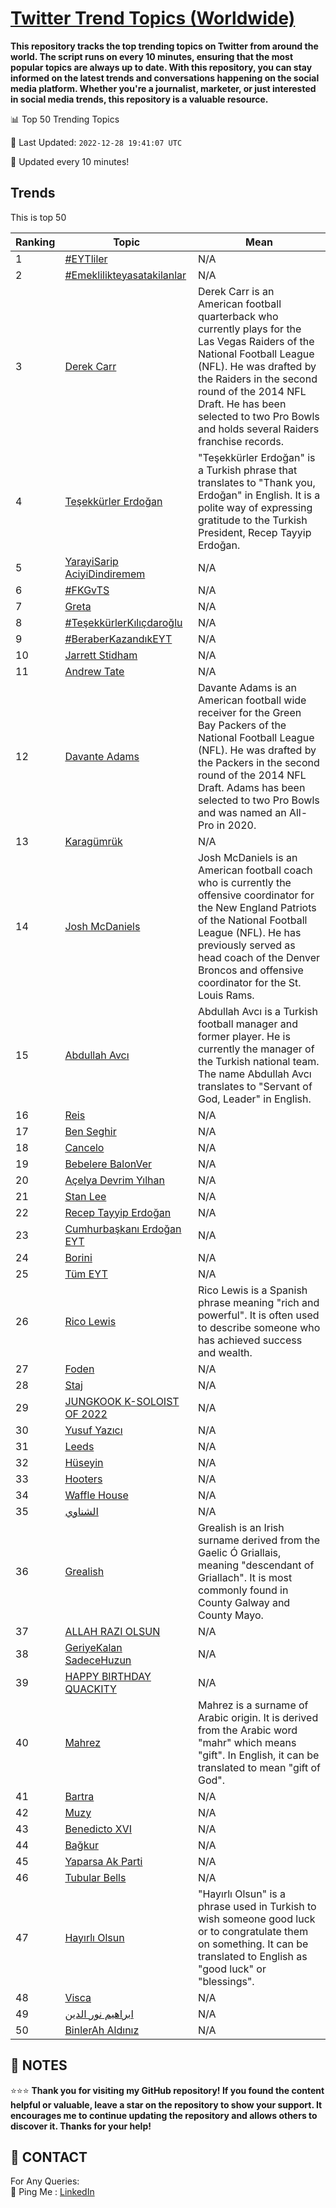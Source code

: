[Twitter Trend Topics (Worldwide)](https://github.com/ErcinDedeoglu/Twitter-Trend-Topics)
==========

**This repository tracks the top trending topics on Twitter from around the world. 
The script runs on every 10 minutes, ensuring that the most popular topics are always up to date. 
With this repository, you can stay informed on the latest trends and conversations happening on the social media platform. 
Whether you're a journalist, marketer, or just interested in social media trends, this repository is a valuable resource.**


📊 Top 50 Trending Topics

📆 Last Updated: `2022-12-28 19:41:07 UTC`

🔧 Updated every 10 minutes!


## Trends

This is top 50

| Ranking | Topic | Mean |
| ------- | ------------ | ------------ |
| 1 | [#EYTliler](http://twitter.com/search?q=%23EYTliler) | N/A |
| 2 | [#Emeklilikteyasatakilanlar](http://twitter.com/search?q=%23Emeklilikteyasatakilanlar) | N/A |
| 3 | [Derek Carr](http://twitter.com/search?q=Derek+Carr) | Derek Carr is an American football quarterback who currently plays for the Las Vegas Raiders of the National Football League (NFL). He was drafted by the Raiders in the second round of the 2014 NFL Draft. He has been selected to two Pro Bowls and holds several Raiders franchise records. |
| 4 | [Teşekkürler Erdoğan](http://twitter.com/search?q=Te%c5%9fekk%c3%bcrler+Erdo%c4%9fan) | "Teşekkürler Erdoğan" is a Turkish phrase that translates to "Thank you, Erdoğan" in English. It is a polite way of expressing gratitude to the Turkish President, Recep Tayyip Erdoğan. |
| 5 | [YarayiSarip AciyiDindiremem](http://twitter.com/search?q=YarayiSarip+AciyiDindiremem) | N/A |
| 6 | [#FKGvTS](http://twitter.com/search?q=%23FKGvTS) | N/A |
| 7 | [Greta](http://twitter.com/search?q=Greta) | N/A |
| 8 | [#TeşekkürlerKılıçdaroğlu](http://twitter.com/search?q=%23Te%c5%9fekk%c3%bcrlerK%c4%b1l%c4%b1%c3%a7daro%c4%9flu) | N/A |
| 9 | [#BeraberKazandıkEYT](http://twitter.com/search?q=%23BeraberKazand%c4%b1kEYT) | N/A |
| 10 | [Jarrett Stidham](http://twitter.com/search?q=Jarrett+Stidham) | N/A |
| 11 | [Andrew Tate](http://twitter.com/search?q=Andrew+Tate) | N/A |
| 12 | [Davante Adams](http://twitter.com/search?q=Davante+Adams) | Davante Adams is an American football wide receiver for the Green Bay Packers of the National Football League (NFL). He was drafted by the Packers in the second round of the 2014 NFL Draft. Adams has been selected to two Pro Bowls and was named an All-Pro in 2020. |
| 13 | [Karagümrük](http://twitter.com/search?q=Karag%c3%bcmr%c3%bck) | N/A |
| 14 | [Josh McDaniels](http://twitter.com/search?q=Josh+McDaniels) | Josh McDaniels is an American football coach who is currently the offensive coordinator for the New England Patriots of the National Football League (NFL). He has previously served as head coach of the Denver Broncos and offensive coordinator for the St. Louis Rams. |
| 15 | [Abdullah Avcı](http://twitter.com/search?q=Abdullah+Avc%c4%b1) | Abdullah Avcı is a Turkish football manager and former player. He is currently the manager of the Turkish national team. The name Abdullah Avcı translates to "Servant of God, Leader" in English. |
| 16 | [Reis](http://twitter.com/search?q=Reis) | N/A |
| 17 | [Ben Seghir](http://twitter.com/search?q=Ben+Seghir) | N/A |
| 18 | [Cancelo](http://twitter.com/search?q=Cancelo) | N/A |
| 19 | [Bebelere BalonVer](http://twitter.com/search?q=Bebelere+BalonVer) | N/A |
| 20 | [Açelya Devrim Yılhan](http://twitter.com/search?q=A%c3%a7elya+Devrim+Y%c4%b1lhan) | N/A |
| 21 | [Stan Lee](http://twitter.com/search?q=Stan+Lee) | N/A |
| 22 | [Recep Tayyip Erdoğan](http://twitter.com/search?q=Recep+Tayyip+Erdo%c4%9fan) | N/A |
| 23 | [Cumhurbaşkanı Erdoğan EYT](http://twitter.com/search?q=Cumhurba%c5%9fkan%c4%b1+Erdo%c4%9fan+EYT) | N/A |
| 24 | [Borini](http://twitter.com/search?q=Borini) | N/A |
| 25 | [Tüm EYT](http://twitter.com/search?q=T%c3%bcm+EYT) | N/A |
| 26 | [Rico Lewis](http://twitter.com/search?q=Rico+Lewis) | Rico Lewis is a Spanish phrase meaning "rich and powerful". It is often used to describe someone who has achieved success and wealth. |
| 27 | [Foden](http://twitter.com/search?q=Foden) | N/A |
| 28 | [Staj](http://twitter.com/search?q=Staj) | N/A |
| 29 | [JUNGKOOK K-SOLOIST OF 2022](http://twitter.com/search?q=JUNGKOOK+K-SOLOIST+OF+2022) | N/A |
| 30 | [Yusuf Yazıcı](http://twitter.com/search?q=Yusuf+Yaz%c4%b1c%c4%b1) | N/A |
| 31 | [Leeds](http://twitter.com/search?q=Leeds) | N/A |
| 32 | [Hüseyin](http://twitter.com/search?q=H%c3%bcseyin) | N/A |
| 33 | [Hooters](http://twitter.com/search?q=Hooters) | N/A |
| 34 | [Waffle House](http://twitter.com/search?q=Waffle+House) | N/A |
| 35 | [الشناوي](http://twitter.com/search?q=%d8%a7%d9%84%d8%b4%d9%86%d8%a7%d9%88%d9%8a) | N/A |
| 36 | [Grealish](http://twitter.com/search?q=Grealish) | Grealish is an Irish surname derived from the Gaelic Ó Griallais, meaning "descendant of Griallach". It is most commonly found in County Galway and County Mayo. |
| 37 | [ALLAH RAZI OLSUN](http://twitter.com/search?q=ALLAH+RAZI+OLSUN) | N/A |
| 38 | [GeriyeKalan SadeceHuzun](http://twitter.com/search?q=GeriyeKalan+SadeceHuzun) | N/A |
| 39 | [HAPPY BIRTHDAY QUACKITY](http://twitter.com/search?q=HAPPY+BIRTHDAY+QUACKITY) | N/A |
| 40 | [Mahrez](http://twitter.com/search?q=Mahrez) | Mahrez is a surname of Arabic origin. It is derived from the Arabic word "mahr" which means "gift". In English, it can be translated to mean "gift of God". |
| 41 | [Bartra](http://twitter.com/search?q=Bartra) | N/A |
| 42 | [Muzy](http://twitter.com/search?q=Muzy) | N/A |
| 43 | [Benedicto XVI](http://twitter.com/search?q=Benedicto+XVI) | N/A |
| 44 | [Bağkur](http://twitter.com/search?q=Ba%c4%9fkur) | N/A |
| 45 | [Yaparsa Ak Parti](http://twitter.com/search?q=Yaparsa+Ak+Parti) | N/A |
| 46 | [Tubular Bells](http://twitter.com/search?q=Tubular+Bells) | N/A |
| 47 | [Hayırlı Olsun](http://twitter.com/search?q=Hay%c4%b1rl%c4%b1+Olsun) | "Hayırlı Olsun" is a phrase used in Turkish to wish someone good luck or to congratulate them on something. It can be translated to English as "good luck" or "blessings". |
| 48 | [Visca](http://twitter.com/search?q=Visca) | N/A |
| 49 | [ابراهيم نور الدين](http://twitter.com/search?q=%d8%a7%d8%a8%d8%b1%d8%a7%d9%87%d9%8a%d9%85+%d9%86%d9%88%d8%b1+%d8%a7%d9%84%d8%af%d9%8a%d9%86) | N/A |
| 50 | [BinlerAh Aldınız](http://twitter.com/search?q=BinlerAh+Ald%c4%b1n%c4%b1z) | N/A |




## 📝 NOTES

⭐⭐⭐ **Thank you for visiting my GitHub repository! If you found the content helpful or valuable, leave a star on the repository to show your support. It encourages me to continue updating the repository and allows others to discover it. Thanks for your help!**

## 📨 CONTACT

 For Any Queries:  
            🏓 Ping Me : [LinkedIn](https://www.linkedin.com/in/ercindedeoglu/)
